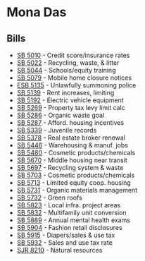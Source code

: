 # Mona Das
## Bills
* [SB 5010](bill/2021-22/sb/5010/) - Credit score/insurance rates
* [SB 5022](bill/2021-22/sb/5022/) - Recycling, waste, & litter
* [SB 5044](bill/2021-22/sb/5044/) - Schools/equity training
* [SB 5079](bill/2021-22/sb/5079/) - Mobile home closure notices
* [ESB 5135](bill/2021-22/esb/5135/) - Unlawfully summoning police
* [SB 5139](bill/2021-22/sb/5139/) - Rent increases, limiting
* [SB 5192](bill/2021-22/sb/5192/) - Electric vehicle equipment
* [SB 5269](bill/2021-22/sb/5269/) - Property tax levy limit calc
* [SB 5286](bill/2021-22/sb/5286/) - Organic waste goal
* [SB 5287](bill/2021-22/sb/5287/) - Afford. housing incentives
* [SB 5339](bill/2021-22/sb/5339/) - Juvenile records
* [SB 5378](bill/2021-22/sb/5378/) - Real estate broker renewal
* [SB 5446](bill/2021-22/sb/5446/) - Warehousing & manuf. jobs
* [SB 5480](bill/2021-22/sb/5480/) - Cosmetic products/chemicals
* [SB 5670](bill/2021-22/sb/5670/) - Middle housing near transit
* [SB 5697](bill/2021-22/sb/5697/) - Recycling system & waste
* [SB 5703](bill/2021-22/sb/5703/) - Cosmetic products/chemicals
* [SB 5713](bill/2021-22/sb/5713/) - Limited equity coop. housing
* [SB 5731](bill/2021-22/sb/5731/) - Organic materials management
* [SB 5732](bill/2021-22/sb/5732/) - Green roofs
* [SB 5823](bill/2021-22/sb/5823/) - Local infra. project areas
* [SB 5832](bill/2021-22/sb/5832/) - Multifamily unit conversion
* [SB 5889](bill/2021-22/sb/5889/) - Annual mental health exams
* [SB 5904](bill/2021-22/sb/5904/) - Fashion retail disclosures
* [SB 5915](bill/2021-22/sb/5915/) - Diapers/sales & use tax
* [SB 5932](bill/2021-22/sb/5932/) - Sales and use tax rate
* [SJR 8210](bill/2021-22/sjr/8210/) - Natural resources
